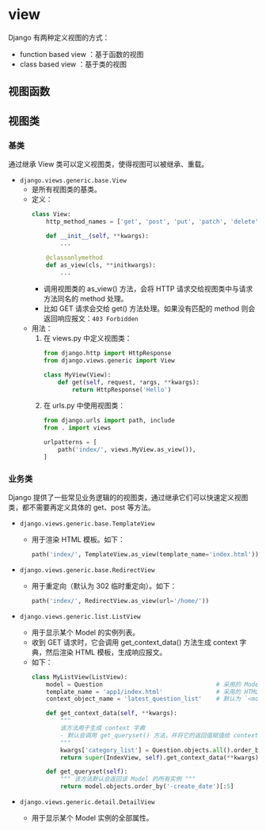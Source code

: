 # view

Django 有两种定义视图的方式：
- function based view ：基于函数的视图
- class based view ：基于类的视图


## 视图函数



## 视图类

### 基类

通过继承 View 类可以定义视图类，使得视图可以被继承、重载。

- `django.views.generic.base.View`
  - 是所有视图类的基类。
  - 定义：
    ```py
    class View:
        http_method_names = ['get', 'post', 'put', 'patch', 'delete', 'head', 'options', 'trace']   # 支持的 HTTP 方法

        def __init__(self, **kwargs):
            ...
        
        @classonlymethod
        def as_view(cls, **initkwargs):
            ...
    ```
    - 调用视图类的 as_view() 方法，会将 HTTP 请求交给视图类中与请求方法同名的 method 处理。
    - 比如 GET 请求会交给 get() 方法处理。如果没有匹配的 method 则会返回响应报文：`403 Forbidden`
  - 用法：
    1. 在 views.py 中定义视图类：
        ```py
        from django.http import HttpResponse
        from django.views.generic import View
        
        class MyView(View):
            def get(self, request, *args, **kwargs):
                return HttpResponse('Hello')

        ```
    2. 在 urls.py 中使用视图类：
        ```py
        from django.urls import path, include
        from . import views
        
        urlpatterns = [
            path('index/', views.MyView.as_view()),
        ]
        ```

### 业务类

Django 提供了一些常见业务逻辑的的视图类，通过继承它们可以快速定义视图类，都不需要再定义具体的 get、post 等方法。

- `django.views.generic.base.TemplateView`
  - 用于渲染 HTML 模板。如下：
    ```py
    path('index/', TemplateView.as_view(template_name='index.html'))
    ```

- `django.views.generic.base.RedirectView`
  - 用于重定向（默认为 302 临时重定向）。如下：
    ```py
    path('index/', RedirectView.as_view(url='/home/'))
    ```

- `django.views.generic.list.ListView`
  - 用于显示某个 Model 的实例列表。
  - 收到 GET 请求时，它会调用 get_context_data() 方法生成 context 字典，然后渲染 HTML 模板，生成响应报文。
  - 如下：
    ```py
    class MyListView(ListView):
        model = Question                                # 采用的 Model
        template_name = 'app1/index.html'               # 采用的 HTML 模板，默认为 <app_name>/<model_name>_list.html
        context_object_name = 'latest_question_list'    # 默认为 `<model name>_list`

        def get_context_data(self, **kwargs):
            """
            该方法用于生成 context 字典
            - 默认会调用 get_queryset() 方法，并将它的返回值赋值给 context 字典中名为 context_object_name 的参数。
            """
            kwargs['category_list'] = Question.objects.all().order_by('name')
            return super(IndexView, self).get_context_data(**kwargs)

        def get_queryset(self):
            """ 该方法默认会返回该 Model 的所有实例 """
            return model.objects.order_by('-create_date')[:5]

    ```

- `django.views.generic.detail.DetailView`
  - 用于显示某个 Model 实例的全部属性。







